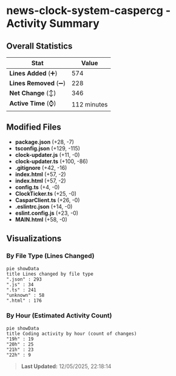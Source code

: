 # news-clock-system-caspercg - Activity Summary 

## Overall Statistics

| Stat                   | Value                                                             |
| ---------------------- | ----------------------------------------------------------------- |
| **Lines Added** (➕)   | 574                                          |
| **Lines Removed** (➖) | 228                                        |
| **Net Change** (↕)    | 346                |
| **Active Time** (⌚)   | 112 minutes |


## Modified Files
- **package.json** (+28, -7)
- **tsconfig.json** (+129, -115)
- **clock-updater.js** (+11, -0)
- **clock-updater.ts** (+100, -86)
- **.gitignore** (+42, -16)
- **index.html** (+57, -2)
- **index.html** (+57, -2)
- **config.ts** (+4, -0)
- **ClockTicker.ts** (+25, -0)
- **CasparClient.ts** (+26, -0)
- **.eslintrc.json** (+14, -0)
- **eslint.config.js** (+23, -0)
- **MAIN.html** (+58, -0)

## Visualizations

### By File Type (Lines Changed)

```mermaid
pie showData
title Lines changed by file type
".json" : 293
".js" : 34
".ts" : 241
"unknown" : 58
".html" : 176
```

### By Hour (Estimated Activity Count)

```mermaid
pie showData
title Coding activity by hour (count of changes)
"19h" : 19
"20h" : 25
"21h" : 23
"22h" : 9
```


> **Last Updated:** 12/05/2025, 22:18:14